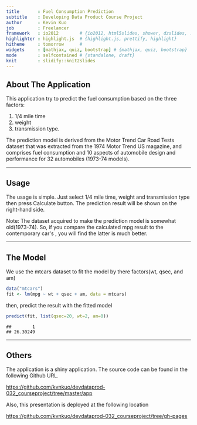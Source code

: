 ```yaml
---
title       : Fuel Consumption Prediction
subtitle    : Developing Data Product Course Project
author      : Kevin Kuo
job         : Freelancer
framework   : io2012        # {io2012, html5slides, shower, dzslides, ...}
highlighter : highlight.js  # {highlight.js, prettify, highlight}
hitheme     : tomorrow      # 
widgets     : [mathjax, quiz, bootstrap] # {mathjax, quiz, bootstrap}
mode        : selfcontained # {standalone, draft}
knit        : slidify::knit2slides
---
```


## About The Application

This application try to predict the fuel consumption based on the three factors:   

1. 1/4 mile time
2. weight
3. transmission type.  

The prediction model is derived from the Motor Trend Car Road Tests dataset that 
was extracted from the 1974 Motor Trend US magazine, and comprises fuel consumption and 10 aspects of automobile design and performance for 32 automobiles (1973-74 models).

---  

## Usage

The usage is simple. Just select 1/4 mile time, weight and transmission type then
press Calculate button. The prediction result will be shown on the right-hand side.

Note: The dataset acquired to make the prediction model is somewhat old(1973-74). So,
if you compare the calculated mpg result to the contemporary car's , you will find the latter is much better.

---

## The Model

We use the mtcars dataset to fit the model by there factors(wt, qsec, and am)

```r
data("mtcars")
fit <- lm(mpg ~ wt + qsec + am, data = mtcars)
```

then, predict the result with the fitted model

```r
predict(fit, list(qsec=20, wt=2, am=0))
```

```
##        1 
## 26.30249
```


---

## Others

The application is a shiny application. The source code can be found in the following
Github URL.

https://github.com/kvnkuo/devdataprod-032_courseproject/tree/master/app

Also, this presentation is deployed at the following location

https://github.com/kvnkuo/devdataprod-032_courseproject/tree/gh-pages





